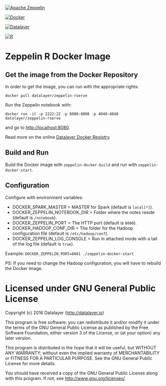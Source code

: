 [![Apache Zeppelin](http://datalayer.io/ext/images/logo-zeppelin-small.png)](http://zeppelin.incubator.apache.org)

[![Docker](http://datalayer.io/ext/images/docker-logo-small.png)](https://www.docker.com/)

[![Datalayer](http://datalayer.io/ext/images/logo_horizontal_072ppi.png)](http://datalayer.io)

[![R](http://datalayer.io/ext/images/logo-R-200.png)](http://cran.r-project.org)

# Zeppelin R Docker Image

## Get the image from the Docker Repository

In order to get the image, you can run with the appropriate rights:

`docker pull datalayer/zeppelin-rserve`

Run the Zeppelin notebook with:

`docker run -it -p 2222:22 -p 8080:8080 -p 4040:4040 datalayer/zeppelin-rserve`

and go to [http://localhost:8080](http://localhost:8080).

Read more on the online [Datalayer Docker Registry](https://hub.docker.com/u/datalayer).

## Build and Run

Build the Docker image with `zeppelin-docker-build` and run with `zeppelin-docker-start`.

## Configuration

Configure with environment variables:

+ DOCKER_SPARK_MASTER = MASTER for Spark (default is `local[*]`).
+ DOCKER_ZEPPELIN_NOTEBOOK_DIR = Folder where the notes reside  (default is `/notebook`).
+ DOCKER_ZEPPELIN_PORT = The HTTP port (default is `8080`).
+ DOCKER_HADOOP_CONF_DIR = The folder for the Hadoop configuration file (default is `/etc/hadoop/conf`).
+ DOCKER_ZEPPELIN_LOG_CONSOLE = Run in attached mode with a tail of the log file (default is `true`).

Example: `DOCKER_ZEPPELIN_PORT=8081 ./zeppelin-docker-start`

PS: If you need to change the Hadoop configuration, you will have to rebuild the Docker image.

# Licensed under GNU General Public License

Copyright (c) 2016 Datalayer (http://datalayer.io)

This program is free software: you can redistribute it and/or modify
it under the terms of the GNU General Public License as published by
the Free Software Foundation, either version 3 of the License, or
(at your option) any later version.

This program is distributed in the hope that it will be useful,
but WITHOUT ANY WARRANTY; without even the implied warranty of
MERCHANTABILITY or FITNESS FOR A PARTICULAR PURPOSE. See the
GNU General Public License for more details.

You should have received a copy of the GNU General Public License
along with this program. If not, see <http://www.gnu.org/licenses/>.
